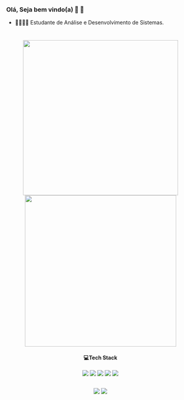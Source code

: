 ### Olá, Seja bem vindo(a) 💫 👋

- 🌱👨🏿‍💻 Estudante de Análise e Desenvolvimento de Sistemas.
# 
<div align="center">
  <a href="https://github.com/Diego-Neri/">
    <img width="415px"  src="https://github-readme-stats.vercel.app/api?username=Diego-Neri&show_icons=true&theme=dark"/>
    <img width="405px"  src="https://github-readme-stats.vercel.app/api/top-langs/?username=Diego-Neri&layout=compact&langs_count=7&theme=dark"/></a>
</div>



 <div align="center" > 
   
#### 💻Tech Stack
<img src="https://img.shields.io/badge/-css3-%231572B6?style=for-the-badge&logo=css3&logoColor=white)" target="_blank"></a>
<img src="https://img.shields.io/badge/-javascript-%23333?style=for-the-badge&logo=javascript&logoColor=%23F7DF1E)" target="_blank"></a>
<img src="https://img.shields.io/badge/-html5-%23E34F26?style=for-the-badge&logo=html5&logoColor=white" target="_blank"></a>
<img src="https://img.shields.io/badge/-php-%23777BB4?style=for-the-badge&logo=php&logoColor=ffdd54" target="_blank"></a> 
<img src="https://img.shields.io/badge/-python-%3670A0?style=for-the-badge&logo=python&logoColor=ffdd54" target="_blank"></a> 
 
</div>

     
  ##

 
<div align="center" > 
  <a href = "mailto:diegoneri500@gmail.com"><img src="https://img.shields.io/badge/-Gmail-%23333?style=for-the-badge&logo=gmail&logoColor=white" target="_blank"></a>
  <a href="[https://www.linkedin.com/in/mayara-c-7a5b041b0?lipi=urn%3Ali%3Apage%3Ad_flagship3_profile_view_base_contact_details%3B%2BWHtcsxgRBG6%2BmdsPMvFXw%3D%3D](https://www.linkedin.com/in/diego-neri500/)" target="_blank"><img src="https://img.shields.io/badge/-LinkedIn-%230077B5?style=for-the-badge&logo=linkedin&logoColor=white" target="_blank"></a> 
 
</div>



